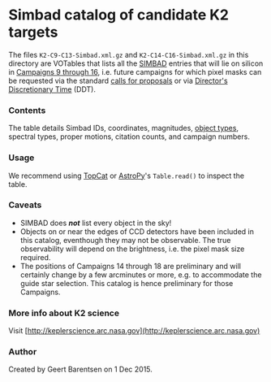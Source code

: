 # Simbad catalog of candidate K2 targets

The files `K2-C9-C13-Simbad.xml.gz` and `K2-C14-C16-Simbad.xml.gz` in this directory are VOTables
that lists all the [SIMBAD](http://simbad.u-strasbg.fr/simbad/) entries that will lie on silicon 
in [Campaigns 9 through 16](http://keplerscience.arc.nasa.gov/k2-fields.html), i.e. future campaigns
for which pixel masks can be requested via the 
standard [calls for proposals](http://keplerscience.arc.nasa.gov/k2-proposing-targets.html) 
or via [Director's Discretionary Time](http://keplerscience.arc.nasa.gov/k2-ddt.html) (DDT).

### Contents
The table details Simbad IDs, coordinates, magnitudes, [object types](http://simbad.u-strasbg.fr/simbad/sim-display?data=otypes),
spectral types, proper motions, citation counts, and campaign numbers.

### Usage
We recommend using [TopCat](http://www.star.bristol.ac.uk/~mbt/topcat/)
or [AstroPy](http://www.astropy.org)'s `Table.read()` to inspect the table.

### Caveats
* SIMBAD does ***not*** list every object in the sky!
* Objects on or near the edges of CCD detectors have been included in this catalog,
eventhough they may not be observable.  The true observability will depend on the brightness, i.e. the pixel mask size required.
* The positions of Campaigns 14 through 18 are preliminary and will certainly change by a few arcminutes or more, e.g. to accommodate the guide star selection. This catalog is hence preliminary for those Campaigns.

### More info about K2 science

Visit [http://keplerscience.arc.nasa.gov](http://keplerscience.arc.nasa.gov)

###  Author
Created by Geert Barentsen on 1 Dec 2015.
